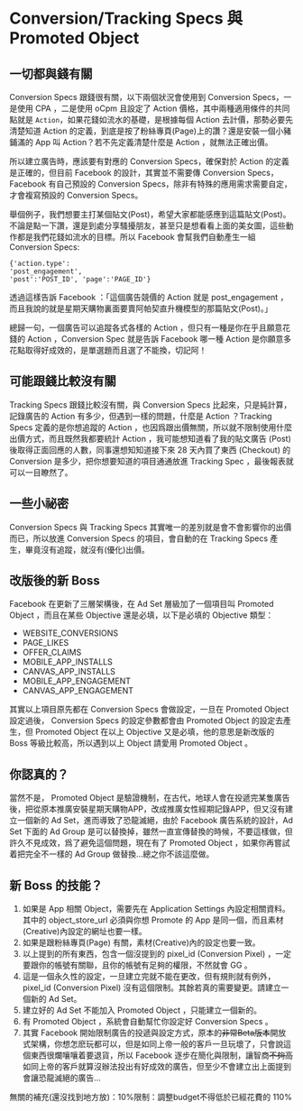 # Conversion/Tracking Specs 與 Promoted Object

## 一切都與錢有關

Conversion Specs 跟錢很有關，以下兩個狀況會使用到 Conversion Specs，一是使用 CPA ，二是使用 oCpm 且設定了 Action 價格，其中兩種適用條件的共同點就是 `Action`，如果花錢如流水的基礎，是根據每個 Action 去計價，那勢必要先清楚知道 Action 的定義，到底是按了粉絲專頁(Page)上的讚？還是安裝一個小豬鋪滿的 App 叫 Action？若不先定義清楚什麼是 Action ，就無法正確出價。

所以建立廣告時，應該要有對應的 Conversion Specs，確保對於 Action 的定義是正確的，但目前 Facebook 的設計，其實並不需要傳 Conversion Specs，Facebook 有自己預設的 Conversion Specs，除非有特殊的應用需求需要自定，才會複寫預設的 Conversion Specs。

舉個例子，我們想要主打某個貼文(Post)，希望大家都能感應到這篇貼文(Post)。不論是點一下讚，還是到處分享騷擾朋友，甚至只是想看看上面的美女圖，這些動作都是我們花錢如流水的目標。所以 Facebook 會幫我們自動產生一組 Conversion Specs: 

```
{'action.type':
'post_engagement', 
'post':'POST_ID', 'page':'PAGE_ID'}
```
透過這樣告訴 Facebook ：「這個廣告競價的 Action 就是 post_engagement ，而且我說的就是星期天購物裏面要賣阿帕契直升機模型的那篇貼文(Post)。」

總歸一句，一個廣告可以追蹤各式各樣的 Action ，但只有一種是你在乎且願意花錢的 Action ，Conversion Spec 就是告訴 Facebook 哪一種 Action 是你願意多花點取得好成效的，是單選題而且選了不能換，切記阿！

## 可能跟錢比較沒有關
Tracking Specs 跟錢比較沒有關，與 Conversion Specs 比起來，只是純計算，記錄廣告的 Action 有多少，但遇到一樣的問題，什麼是 Action ？Tracking Specs 定義的是你想追蹤的 Action ，也因爲跟出價無關，所以就不限制使用什麼出價方式，而且既然我都要統計 Action ，我可能想知道看了我的貼文廣告 (Post) 後取得正面回應的人數，同事還想知知道接下來 28 天內買了東西 (Checkout) 的 Conversion 是多少，把你想要知道的項目通通放進 Tracking Spec ，最後報表就可以一目瞭然了。

## 一些小祕密
Conversion Specs 與 Tracking Specs 其實唯一的差別就是會不會影響你的出價而已，所以放進 Conversion Specs 的項目，會自動的在 Tracking Specs 產生，畢竟沒有追蹤，就沒有(優化)出價。


## 改版後的新 Boss
Facebook 在更新了三層架構後，在 Ad Set 層級加了一個項目叫 Promoted Object ，而且在某些 Objective 還是必填，以下是必填的 Objective 類型：

* WEBSITE_CONVERSIONS
* PAGE_LIKES
* OFFER_CLAIMS
* MOBILE_APP_INSTALLS
* CANVAS_APP_INSTALLS
* MOBILE_APP_ENGAGEMENT
* CANVAS_APP_ENGAGEMENT

其實以上項目原先都在 Conversion Specs 會做設定，一旦在 Promoted Object 設定過後， Conversion Specs 的設定參數都會由 Promoted Object 的設定去產生，但 Promoted Object 在以上 Objective 又是必填，他的意思是新改版的 Boss 等級比較高，所以遇到以上 Object 請愛用 Promoted Object 。

## 你認真的？
當然不是， Promoted Object 是驗證機制，在古代，地球人會在投遞完某隻廣告後，把從原本推廣安裝星期天購物APP，改成推廣女性經期記錄APP，但又沒有建立一個新的 Ad Set，進而導致了恐龍滅絕，由於 Facebook 廣告系統的設計，Ad Set 下面的 Ad Group 是可以替換掉，雖然一直宣傳替換的時候，不要這樣做，但許久不見成效，爲了避免這個問題，現在有了 Promoted Object ，如果你再嘗試着把完全不一樣的 Ad Group 做替換...總之你不該這麼做。

## 新 Boss 的技能？
1. 如果是 App 相關 Object，需要先在 Application Settings 內設定相關資料。其中的 object_store_url 必須與你想 Promote 的 App 是同一個，而且素材(Creative)內設定的網址也要一樣。
2. 如果是跟粉絲專頁(Page) 有關，素材(Creative)內的設定也要一致。
3. 以上提到的所有東西，包含一個沒提到的 pixel_id (Conversion Pixel) ，一定要跟你的帳號有關聯，且你的帳號有足夠的權限，不然就會 GG 。
4. 這是一個永久性的設定，一旦建立完就不能在更改，但有規則就有例外，pixel_id (Conversion Pixel) 沒有這個限制。其餘若真的需要變更。請建立一個新的 Ad Set。
5. 建立好的 Ad Set 不能加入 Promoted Object ，只能建立一個新的。
6. 有 Promoted Object ，系統會自動幫忙你設定好 Conversion Specs 。
7. 其實 Facebook 開始限制廣告的投遞與設定方式，原本的~~非常Beta版本~~開放式架構，你想怎麽玩都可以，但是如同上帝一般的客戶一旦玩壞了，只會說這個東西很爛嚷嚷着要退貨，所以 Facebook 逐步在簡化與限制，讓智商~~不夠高~~如同上帝的客戶就算沒辦法投出有好成效的廣告，但至少不會建立出上面提到會讓恐龍滅絕的廣告...

無關的補充(還沒找到地方放)：10%限制：調整budget不得低於已經花費的 110%